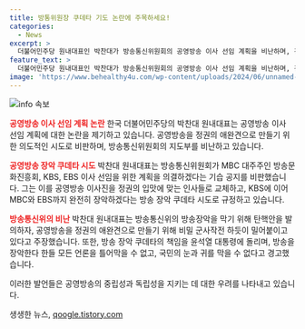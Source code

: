 ```yaml
---
title: 방통위원장 쿠데타 기도 논란에 주목하세요!
categories:
  - News
excerpt: >
  더불어민주당 원내대표인 박찬대가 방송통신위원회의 공영방송 이사 선임 계획을 비난하며, 김홍일 방통위원장을 향해 공영방송을 장악하려는 쿠데타라고 비판했다. 이에 대한 반발으로 민주당은 김홍일 방송장악을 막기 위해 탄핵안을 발의하고, 밀어붙이는 비밀 군사작전으로 지적했다. 박찬대는 윤석열 대통령에게도 책임을 떠넘기며 방송을 장악하더라도 모든 언론을 틀어막을 수는 없다고 경고했다.
feature_text: >
  더불어민주당 원내대표인 박찬대가 방송통신위원회의 공영방송 이사 선임 계획을 비난하며, 김홍일 방통위원장을 향해 공영방송을 장악하려는 쿠데타라고 비판했다. 이에 대한 반발으로 민주당은 김홍일 방송장악을 막기 위해 탄핵안을 발의하고, 밀어붙이는 비밀 군사작전으로 지적했다. 박찬대는 윤석열 대통령에게도 책임을 떠넘기며 방송을 장악하더라도 모든 언론을 틀어막을 수는 없다고 경고했다.
image: 'https://www.behealthy4u.com/wp-content/uploads/2024/06/unnamed-file.png'
---
```


<p><img src="https://www.behealthy4u.com/wp-content/uploads/2024/06/unnamed-file.png" alt="info 속보" /></p>

<p><b><span style="color: #ee2323;">공영방송 이사 선임 계획 논란</span></b>
한국 더불어민주당의 박찬대 원내대표는 공영방송 이사 선임 계획에 대한 논란을 제기하고 있습니다. 공영방송을 정권의 애완견으로 만들기 위한 의도적인 시도로 비판하며, 방송통신위원회의 지도부를 비난하고 있습니다.</p>

<p><b><span style="color: #ee2323;">공영방송 장악 쿠데타 시도</span></b>
박찬대 원내대표는 방송통신위원회가 MBC 대주주인 방송문화진흥회, KBS, EBS 이사 선임을 위한 계획을 의결하겠다는 기습 공지를 비판했습니다. 그는 이를 공영방송 이사진을 정권의 입맛에 맞는 인사들로 교체하고, KBS에 이어 MBC와 EBS까지 완전히 장악하겠다는 방송 장악 쿠데타 시도로 규정하고 있습니다.</p>

<p><b><span style="color: #ee2323;">방송통신위의 비난</span></b>
박찬대 원내대표는 방송통신위의 방송장악을 막기 위해 탄핵안을 발의하자, 공영방송을 정권의 애완견으로 만들기 위해 비밀 군사작전 하듯이 밀어붙이고 있다고 주장했습니다. 또한, 방송 장악 쿠데타의 책임을 윤석열 대통령에 돌리며, 방송을 장악한다 한들 모든 언론을 틀어막을 수 없고, 국민의 눈과 귀를 막을 수 없다고 경고했습니다.</p>

<p>이러한 발언들은 공영방송의 중립성과 독립성을 지키는 데 대한 우려를 나타내고 있습니다.</p>
생생한 뉴스, <a href="https://qoogle.tistory.com" rel="dofollow">qoogle.tistory.com</a>


